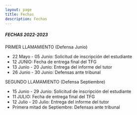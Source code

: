```yaml
---
layout: page
title: Fechas
description: Fechas
---
```


##### FECHAS 2022-2023

PRIMER LLAMAMIENTO (Defensa Junio)

- 22 Mayo - 05 Junio: Solicitud de inscripción del estudiante
- 12 JUNIO: Fecha de entrega final del TFG
- 13 Junio - 20 Junio: Entrega del informe del tutor
- 26 Junio - 30 Junio: Defensas ante tribunal

SEGUNDO LLAMAMIENTO (Defensa Septiembre)

- 15 Junio - 29 Junio: Solicitud de inscripción del estudiante
- 11 JULIO: Fecha de entrega final del TFG
- 12 Julio - 20 Julio: Entrega del informe del tutor
- Primera mitad de Septiembre: Defensas ante tribunal
